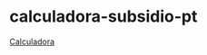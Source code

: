 # calculadora-subsidio-pt

[Calculadora]([https://link-url-here.org](https://codebraga.github.io/calculadora-subsidio-pt/calculadora.html))
